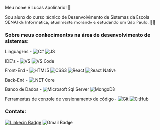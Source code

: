 Meu nome é Lucas Apolinário! 🎉

Sou aluno do curso técnico de Desenvolvimento de Sistemas da Escola SENAI de Informática, atualmente morando e estudando em São Paulo. 🤹‍♂️

### Sobre meus conhecimentos na área de desenvolvimento de sistemas:

Linguagens - ![C#](https://img.shields.io/badge/C%23-239120?style=flat-square&logo=c-sharp&logoColor=white)   ![JS](https://img.shields.io/badge/JavaScript-F7DF1E?style=flat-square&logo=javascript&logoColor=white)

IDE's - ![VS](https://img.shields.io/badge/Visual_Studio-5C2D91?style=flat-square&logo=visual%20studio&logoColor=white)   ![VS Code](https://img.shields.io/badge/Visual_Studio_Code-0078D4?style=flat-square&logo=visual%20studio%20code&logoColor=white)

Front-End - ![HTML5](https://img.shields.io/badge/-HTML5-%23E44D27?style=flat-square&logo=html5&logoColor=ffffff)   ![CSS3](https://img.shields.io/badge/-CSS3-%231572B6?style=flat-square&logo=css3)   ![React](https://img.shields.io/badge/React-20232A?style=flat-square&logo=react&logoColor=61DAFB)   ![React Native](https://img.shields.io/badge/React_Native-20232A?style=flat-square&logo=react&logoColor=white)

Back-End - ![.NET Core](https://img.shields.io/badge/.NET-5C2D91?style=flat-square&logo=.net&logoColor=white)

Banco de Dados - ![Microsoft Sql Server](https://img.shields.io/badge/-Sql%20Server-CC2927?style=flat-square&logo=microsoft-sql-server&logoColor=ffffff)   ![MongoDB](https://img.shields.io/badge/MongoDB-4EA94B?style=flat-square&logo=mongodb&logoColor=white)

Ferramentas de controle de versionamento de código - ![Git](https://img.shields.io/badge/Git-F05032?style=flat-square&logo=git&logoColor=white)   ![GitHub](https://img.shields.io/badge/GitHub-100000?style=flat-square&logo=github&logoColor=white)


### Contato:

[![Linkedin Badge](https://img.shields.io/badge/-Lucas%20Apolinário-%231572B6?style=flat-square&logo=Linkedin&logoColor=white&link=https://www.linkedin.com/in/luqonhas/)](https://www.linkedin.com/in/luqonhas/)   ![Gmail Badge](https://img.shields.io/badge/-apolinariodev@gmail.com-CC2927?style=flat-square&logo=Gmail&logoColor=white)



